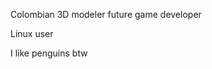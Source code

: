 Colombian 3D modeler future game developer

Linux user

I like penguins btw

<!---
CPlayxs/CPlayxs is a ✨ special ✨ repository because its `README.md` (this file) appears on your GitHub profile.
You can click the Preview link to take a look at your changes.
--->
